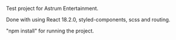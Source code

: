 Test project for Astrum Entertainment.

Done with using React 18.2.0, styled-components, scss and routing.

"npm install" for running the project.